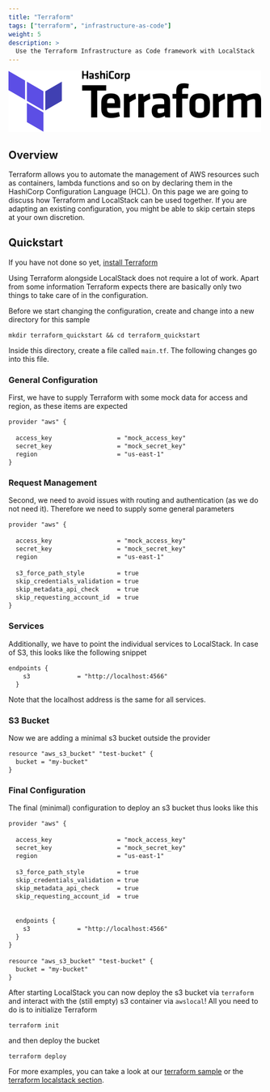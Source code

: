 ```yaml
---
title: "Terraform"
tags: ["terraform", "infrastructure-as-code"]
weight: 5
description: >
  Use the Terraform Infrastructure as Code framework with LocalStack
---
```


![Terraform logo](logo-terraform-main.svg)

## Overview
Terraform allows you to automate the management of AWS resources such as containers, lambda functions and so on by declaring them in the HashiCorp Configuration Language (HCL). On this page we are going to discuss how Terraform and LocalStack can be used together. If you are adapting an existing configuration, you might be able to skip certain steps at your own discretion.

## Quickstart
If you have not done so yet, [install Terraform](https://learn.hashicorp.com/tutorials/terraform/install-cli?in=terraform/aws-get-started)

Using Terraform alongside LocalStack does not require a lot of work. Apart from some information Terraform expects there are basically only two things to take care of in the configuration.

Before we start changing the configuration, create and change into a new directory for this sample
```
mkdir terraform_quickstart && cd terraform_quickstart
```
Inside this directory, create a file called ```main.tf```. The following changes go into this file.

### General Configuration
First, we have to supply Terraform with some mock data for access and region, as these items are expected
```
provider "aws" {
  
  access_key                  = "mock_access_key"
  secret_key                  = "mock_secret_key"  
  region                      = "us-east-1"
}

```

### Request Management
Second, we need to avoid issues with routing and authentication (as we do not need it). Therefore we need to supply some general parameters

```
provider "aws" {
  
  access_key                  = "mock_access_key"
  secret_key                  = "mock_secret_key"  
  region                      = "us-east-1"
  
  s3_force_path_style         = true
  skip_credentials_validation = true
  skip_metadata_api_check     = true
  skip_requesting_account_id  = true
}
```

### Services
Additionally, we have to point the individual services to LocalStack. In case of S3, this looks like the following snippet

```
endpoints {
    s3             = "http://localhost:4566"
  }
```

Note that the localhost address is the same for all services.

### S3 Bucket
Now we are adding a minimal s3 bucket outside the provider
```
resource "aws_s3_bucket" "test-bucket" {
  bucket = "my-bucket"
}

```

### Final Configuration
The final (minimal) configuration to deploy an s3 bucket thus looks like this
```
provider "aws" {
  
  access_key                  = "mock_access_key"
  secret_key                  = "mock_secret_key"  
  region                      = "us-east-1"
  
  s3_force_path_style         = true
  skip_credentials_validation = true
  skip_metadata_api_check     = true
  skip_requesting_account_id  = true
  

  endpoints {
    s3             = "http://localhost:4566"
  }
}

resource "aws_s3_bucket" "test-bucket" {
  bucket = "my-bucket"
}
```
After starting LocalStack you can now deploy the s3 bucket via ```terraform``` and interact with the (still empty) s3 container via ```awslocal```!
All you need to do is to initialize Terraform
```
terraform init
```
and then deploy the bucket
```
terraform deploy
```


For more examples, you can take a look at our [terraform sample](https://github.com/localstack/localstack-pro-samples/tree/master/terraform-resources) or the [terraform localstack section](https://registry.terraform.io/providers/hashicorp/aws/latest/docs/guides/custom-service-endpoints#localstack).